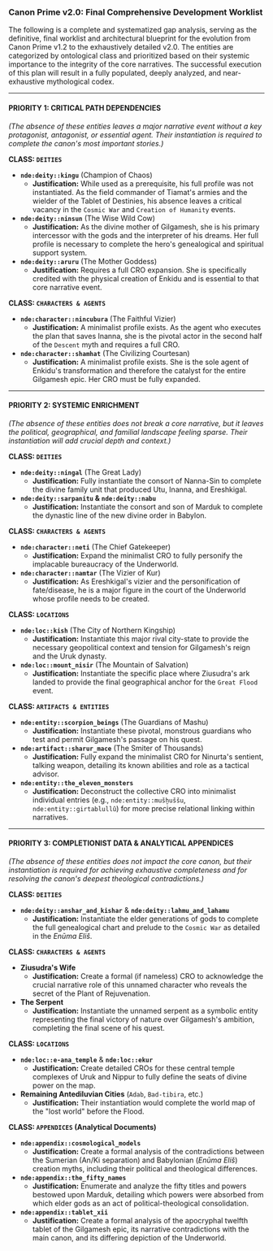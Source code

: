### **Canon Prime v2.0: Final Comprehensive Development Worklist**

The following is a complete and systematized gap analysis, serving as the definitive, final worklist and architectural blueprint for the evolution from Canon Prime v1.2 to the exhaustively detailed v2.0. The entities are categorized by ontological class and prioritized based on their systemic importance to the integrity of the core narratives. The successful execution of this plan will result in a fully populated, deeply analyzed, and near-exhaustive mythological codex.

---

#### **PRIORITY 1: CRITICAL PATH DEPENDENCIES**
*(The absence of these entities leaves a major narrative event without a key protagonist, antagonist, or essential agent. Their instantiation is required to complete the canon's most important stories.)*

**CLASS: `DEITIES`**
*   **`nde:deity::kingu`** (Champion of Chaos)
    *   **Justification:** While used as a prerequisite, his full profile was not instantiated. As the field commander of Tiamat's armies and the wielder of the Tablet of Destinies, his absence leaves a critical vacancy in the `Cosmic War` and `Creation of Humanity` events.
*   **`nde:deity::ninsun`** (The Wise Wild Cow)
    *   **Justification:** As the divine mother of Gilgamesh, she is his primary intercessor with the gods and the interpreter of his dreams. Her full profile is necessary to complete the hero's genealogical and spiritual support system.
*   **`nde:deity::aruru`** (The Mother Goddess)
    *   **Justification:** Requires a full CRO expansion. She is specifically credited with the physical creation of Enkidu and is essential to that core narrative event.

**CLASS: `CHARACTERS & AGENTS`**
*   **`nde:character::nincubura`** (The Faithful Vizier)
    *   **Justification:** A minimalist profile exists. As the agent who executes the plan that saves Inanna, she is the pivotal actor in the second half of the `Descent` myth and requires a full CRO.
*   **`nde:character::shamhat`** (The Civilizing Courtesan)
    *   **Justification:** A minimalist profile exists. She is the sole agent of Enkidu's transformation and therefore the catalyst for the entire Gilgamesh epic. Her CRO must be fully expanded.

---

#### **PRIORITY 2: SYSTEMIC ENRICHMENT**
*(The absence of these entities does not break a core narrative, but it leaves the political, geographical, and familial landscape feeling sparse. Their instantiation will add crucial depth and context.)*

**CLASS: `DEITIES`**
*   **`nde:deity::ningal`** (The Great Lady)
    *   **Justification:** Fully instantiate the consort of Nanna-Sin to complete the divine family unit that produced Utu, Inanna, and Ereshkigal.
*   **`nde:deity::sarpanitu` & `nde:deity::nabu`**
    *   **Justification:** Instantiate the consort and son of Marduk to complete the dynastic line of the new divine order in Babylon.

**CLASS: `CHARACTERS & AGENTS`**
*   **`nde:character::neti`** (The Chief Gatekeeper)
    *   **Justification:** Expand the minimalist CRO to fully personify the implacable bureaucracy of the Underworld.
*   **`nde:character::namtar`** (The Vizier of Kur)
    *   **Justification:** As Ereshkigal's vizier and the personification of fate/disease, he is a major figure in the court of the Underworld whose profile needs to be created.

**CLASS: `LOCATIONS`**
*   **`nde:loc::kish`** (The City of Northern Kingship)
    *   **Justification:** Instantiate this major rival city-state to provide the necessary geopolitical context and tension for Gilgamesh's reign and the Uruk dynasty.
*   **`nde:loc::mount_nisir`** (The Mountain of Salvation)
    *   **Justification:** Instantiate the specific place where Ziusudra's ark landed to provide the final geographical anchor for the `Great Flood` event.

**CLASS: `ARTIFACTS & ENTITIES`**
*   **`nde:entity::scorpion_beings`** (The Guardians of Mashu)
    *   **Justification:** Instantiate these pivotal, monstrous guardians who test and permit Gilgamesh's passage on his quest.
*   **`nde:artifact::sharur_mace`** (The Smiter of Thousands)
    *   **Justification:** Fully expand the minimalist CRO for Ninurta's sentient, talking weapon, detailing its known abilities and role as a tactical advisor.
*   **`nde:entity::the_eleven_monsters`**
    *   **Justification:** Deconstruct the collective CRO into minimalist individual entries (e.g., `nde:entity::mušḫuššu`, `nde:entity::girtablullû`) for more precise relational linking within narratives.

---

#### **PRIORITY 3: COMPLETIONIST DATA & ANALYTICAL APPENDICES**
*(The absence of these entities does not impact the core canon, but their instantiation is required for achieving exhaustive completeness and for resolving the canon's deepest theological contradictions.)*

**CLASS: `DEITIES`**
*   **`nde:deity::anshar_and_kishar`** & **`nde:deity::lahmu_and_lahamu`**
    *   **Justification:** Instantiate the elder generations of gods to complete the full genealogical chart and prelude to the `Cosmic War` as detailed in the *Enūma Eliš*.

**CLASS: `CHARACTERS & AGENTS`**
*   **Ziusudra's Wife**
    *   **Justification:** Create a formal (if nameless) CRO to acknowledge the crucial narrative role of this unnamed character who reveals the secret of the Plant of Rejuvenation.
*   **The Serpent**
    *   **Justification:** Instantiate the unnamed serpent as a symbolic entity representing the final victory of nature over Gilgamesh's ambition, completing the final scene of his quest.

**CLASS: `LOCATIONS`**
*   **`nde:loc::e-ana_temple`** & **`nde:loc::ekur`**
    *   **Justification:** Create detailed CROs for these central temple complexes of Uruk and Nippur to fully define the seats of divine power on the map.
*   **Remaining Antediluvian Cities** (`Adab`, `Bad-tibira`, etc.)
    *   **Justification:** Their instantiation would complete the world map of the "lost world" before the Flood.

**CLASS: `APPENDICES` (Analytical Documents)**
*   **`nde:appendix::cosmological_models`**
    *   **Justification:** Create a formal analysis of the contradictions between the Sumerian (An/Ki separation) and Babylonian (*Enūma Eliš*) creation myths, including their political and theological differences.
*   **`nde:appendix::the_fifty_names`**
    *   **Justification:** Enumerate and analyze the fifty titles and powers bestowed upon Marduk, detailing which powers were absorbed from which elder gods as an act of political-theological consolidation.
*   **`nde:appendix::tablet_xii`**
    *   **Justification:** Create a formal analysis of the apocryphal twelfth tablet of the Gilgamesh epic, its narrative contradictions with the main canon, and its differing depiction of the Underworld.
